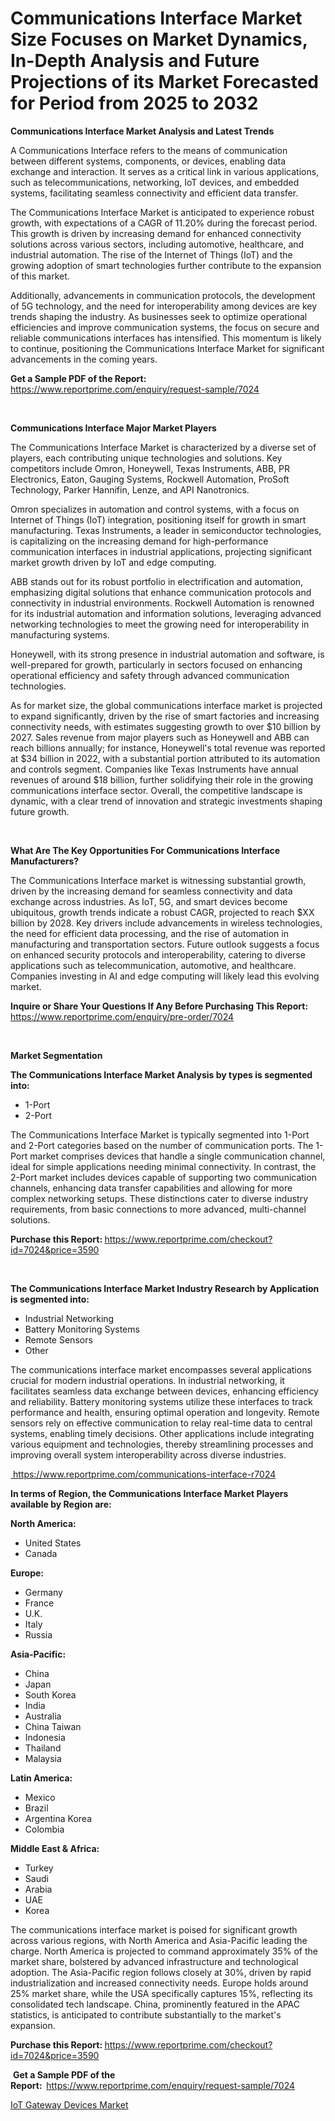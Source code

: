 <p><h1>Communications Interface Market Size Focuses on Market Dynamics, In-Depth Analysis and Future Projections of its Market Forecasted for Period from 2025 to 2032</h1></p><p><strong>Communications Interface Market Analysis and Latest Trends</strong></p>
<p><p>A Communications Interface refers to the means of communication between different systems, components, or devices, enabling data exchange and interaction. It serves as a critical link in various applications, such as telecommunications, networking, IoT devices, and embedded systems, facilitating seamless connectivity and efficient data transfer.</p><p>The Communications Interface Market is anticipated to experience robust growth, with expectations of a CAGR of 11.20% during the forecast period. This growth is driven by increasing demand for enhanced connectivity solutions across various sectors, including automotive, healthcare, and industrial automation. The rise of the Internet of Things (IoT) and the growing adoption of smart technologies further contribute to the expansion of this market. </p><p>Additionally, advancements in communication protocols, the development of 5G technology, and the need for interoperability among devices are key trends shaping the industry. As businesses seek to optimize operational efficiencies and improve communication systems, the focus on secure and reliable communications interfaces has intensified. This momentum is likely to continue, positioning the Communications Interface Market for significant advancements in the coming years.</p></p>
<p><strong>Get a Sample PDF of the Report:&nbsp;</strong> <a href="https://www.reportprime.com/enquiry/request-sample/7024?utm_campaign=2563&utm_medium=2&utm_source=Github&utm_content=ia&utm_term=19032025&utm_id=communications-interface">https://www.reportprime.com/enquiry/request-sample/7024</a></p>
<p>&nbsp;</p>
<p><strong>Communications Interface Major Market Players</strong></p>
<p><p>The Communications Interface Market is characterized by a diverse set of players, each contributing unique technologies and solutions. Key competitors include Omron, Honeywell, Texas Instruments, ABB, PR Electronics, Eaton, Gauging Systems, Rockwell Automation, ProSoft Technology, Parker Hannifin, Lenze, and API Nanotronics. </p><p>Omron specializes in automation and control systems, with a focus on Internet of Things (IoT) integration, positioning itself for growth in smart manufacturing. Texas Instruments, a leader in semiconductor technologies, is capitalizing on the increasing demand for high-performance communication interfaces in industrial applications, projecting significant market growth driven by IoT and edge computing.</p><p>ABB stands out for its robust portfolio in electrification and automation, emphasizing digital solutions that enhance communication protocols and connectivity in industrial environments. Rockwell Automation is renowned for its industrial automation and information solutions, leveraging advanced networking technologies to meet the growing need for interoperability in manufacturing systems.</p><p>Honeywell, with its strong presence in industrial automation and software, is well-prepared for growth, particularly in sectors focused on enhancing operational efficiency and safety through advanced communication technologies.</p><p>As for market size, the global communications interface market is projected to expand significantly, driven by the rise of smart factories and increasing connectivity needs, with estimates suggesting growth to over $10 billion by 2027. Sales revenue from major players such as Honeywell and ABB can reach billions annually; for instance, Honeywell's total revenue was reported at $34 billion in 2022, with a substantial portion attributed to its automation and controls segment. Companies like Texas Instruments have annual revenues of around $18 billion, further solidifying their role in the growing communications interface sector. Overall, the competitive landscape is dynamic, with a clear trend of innovation and strategic investments shaping future growth.</p></p>
<p>&nbsp;</p>
<p><strong>What Are The Key Opportunities For Communications Interface Manufacturers?</strong></p>
<p><p>The Communications Interface market is witnessing substantial growth, driven by the increasing demand for seamless connectivity and data exchange across industries. As IoT, 5G, and smart devices become ubiquitous, growth trends indicate a robust CAGR, projected to reach $XX billion by 2028. Key drivers include advancements in wireless technologies, the need for efficient data processing, and the rise of automation in manufacturing and transportation sectors. Future outlook suggests a focus on enhanced security protocols and interoperability, catering to diverse applications such as telecommunication, automotive, and healthcare. Companies investing in AI and edge computing will likely lead this evolving market.</p></p>
<p><strong>Inquire or Share Your Questions If Any Before Purchasing This Report:</strong> <a href="https://www.reportprime.com/enquiry/pre-order/7024?utm_campaign=2563&utm_medium=2&utm_source=Github&utm_content=ia&utm_term=19032025&utm_id=communications-interface">https://www.reportprime.com/enquiry/pre-order/7024</a></p>
<p>&nbsp;</p>
<p><strong>Market Segmentation</strong></p>
<p><strong>The Communications Interface Market Analysis by types is segmented into:</strong></p>
<p><ul><li>1-Port</li><li>2-Port</li></ul></p>
<p><p>The Communications Interface Market is typically segmented into 1-Port and 2-Port categories based on the number of communication ports. The 1-Port market comprises devices that handle a single communication channel, ideal for simple applications needing minimal connectivity. In contrast, the 2-Port market includes devices capable of supporting two communication channels, enhancing data transfer capabilities and allowing for more complex networking setups. These distinctions cater to diverse industry requirements, from basic connections to more advanced, multi-channel solutions.</p></p>
<p><strong>Purchase this Report:&nbsp;</strong><a href="https://www.reportprime.com/checkout?id=7024&price=3590&utm_campaign=2563&utm_medium=2&utm_source=Github&utm_content=ia&utm_term=19032025&utm_id=communications-interface">https://www.reportprime.com/checkout?id=7024&price=3590</a></p>
<p>&nbsp;</p>
<p><strong>The Communications Interface Market Industry Research by Application is segmented into:</strong></p>
<p><ul><li>Industrial Networking</li><li>Battery Monitoring Systems</li><li>Remote Sensors</li><li>Other</li></ul></p>
<p><p>The communications interface market encompasses several applications crucial for modern industrial operations. In industrial networking, it facilitates seamless data exchange between devices, enhancing efficiency and reliability. Battery monitoring systems utilize these interfaces to track performance and health, ensuring optimal operation and longevity. Remote sensors rely on effective communication to relay real-time data to central systems, enabling timely decisions. Other applications include integrating various equipment and technologies, thereby streamlining processes and improving overall system interoperability across diverse industries.</p></p>
<p><a href="https://www.reportprime.com/communications-interface-r7024?utm_campaign=2563&utm_medium=2&utm_source=Github&utm_content=ia&utm_term=19032025&utm_id=communications-interface">&nbsp;https://www.reportprime.com/communications-interface-r7024</a></p>
<p><strong>In terms of Region, the Communications Interface Market Players available by Region are:</strong></p>
<p>
    <p> <strong> North America: </strong>
        <ul>
            <li>United States</li>
            <li>Canada</li>
        </ul>
        </p> 
    <p> <strong> Europe: </strong>
        <ul>
            <li>Germany</li>
            <li>France</li>
            <li>U.K.</li>
            <li>Italy</li>
            <li>Russia</li>
        </ul>
        </p> 
    <p> <strong> Asia-Pacific: </strong>
        <ul>
            <li>China</li>
            <li>Japan</li>
            <li>South Korea</li>
            <li>India</li>
            <li>Australia</li>
            <li>China Taiwan</li>
            <li>Indonesia</li>
            <li>Thailand</li>
            <li>Malaysia</li>
        </ul>
        </p> 
    <p> <strong> Latin America: </strong>
        <ul>
            <li>Mexico</li>
            <li>Brazil</li>
            <li>Argentina Korea</li>
            <li>Colombia</li>
        </ul>
        </p> 
    <p> <strong> Middle East & Africa: </strong>
        <ul>
            <li>Turkey</li>
            <li>Saudi</li>
            <li>Arabia</li>
            <li>UAE</li>
            <li>Korea</li>
        </ul>
    </p>
    </p>
<p><p>The communications interface market is poised for significant growth across various regions, with North America and Asia-Pacific leading the charge. North America is projected to command approximately 35% of the market share, bolstered by advanced infrastructure and technological adoption. The Asia-Pacific region follows closely at 30%, driven by rapid industrialization and increased connectivity needs. Europe holds around 25% market share, while the USA specifically captures 15%, reflecting its consolidated tech landscape. China, prominently featured in the APAC statistics, is anticipated to contribute substantially to the market's expansion.</p></p>
<p><strong>Purchase this Report: </strong><a href="https://www.reportprime.com/checkout?id=7024&price=3590&utm_campaign=2563&utm_medium=2&utm_source=Github&utm_content=ia&utm_term=19032025&utm_id=communications-interface">https://www.reportprime.com/checkout?id=7024&price=3590</a></p>
<p>&nbsp;<strong>Get a Sample PDF of the Report:&nbsp;&nbsp;</strong><a href="https://www.reportprime.com/enquiry/request-sample/7024?utm_campaign=2563&utm_medium=2&utm_source=Github&utm_content=ia&utm_term=19032025&utm_id=communications-interface">https://www.reportprime.com/enquiry/request-sample/7024</a></p>
<p><strong></strong></p>
<p><p><a href="https://github.com/yankimber90yankim/Market-Research-Report-List-1/blob/main/iot-gateway-devices-market.md?utm_campaign=2563&utm_medium=2&utm_source=Github&utm_content=ia&utm_term=19032025&utm_id=communications-interface">IoT Gateway Devices Market</a></p></p>